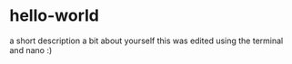 # hello-world
a short description
a bit about yourself
this was edited using the terminal and nano :)
